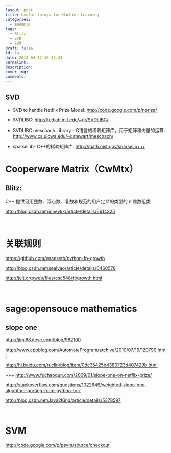 ```yaml
---
layout: post
title: Useful things for Machine Learning
categories:
  - 科研笔记
tags:
  - Blitz
  - SVD
  - SVM
draft: false
id: 14
date: 2013-04-12 16:46:33
permalink:
description:
cover_img:
comments:
---
```


## SVD

* SVD to handle Netflix Prize Model: http://code.google.com/p/nprize/

* SVDLIBC: http://tedlab.mit.edu/~dr/SVDLIBC/

* SVDLIBC meschach Library - C语言的稀疏矩阵库，用于矩阵和向量的运算: http://www.cs.uiowa.edu/~dstewart/meschach/

* sparseLib- C++的稀疏矩阵库: http://math.nist.gov/sparselib++/

# Cooperware Matrix（CwMtx）

## Blitz:

C++ 提供可用整数、浮点数、复数和规范的用户定义的类型的 n 维数组类

http://blog.csdn.net/joneykk/article/details/6614325

 

# 关联规则

https://github.com/enaeseth/python-fp-growth

http://blog.csdn.net/sealyao/article/details/6460578

http://jcit.org/web/files/csc548/fpgrowth.html

 

# sage:opensouce mathematics

## slope one

http://jimi68.iteye.com/blog/982100

http://www.cppblog.com/AutomateProgram/archive/2010/07/19/120790.html

http://hi.baidu.com/ruclin/blog/item/0dc35425b4380723d407429b.html

+++ http://www.fuchaoqun.com/2009/01/slope-one-on-netflix-prize/

http://stackoverflow.com/questions/1022649/weighted-slope-one-algorithm-porting-from-python-to-r

http://blog.csdn.net/Java2King/article/details/5378597

 

# SVM

http://code.google.com/p/psvm/source/checkout